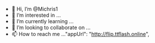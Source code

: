 - 👋 Hi, I’m @Michris1
- 👀 I’m interested in ...
- 🌱 I’m currently learning ...
- 💞️ I’m looking to collaborate on ...
- 📫 How to reach me ..."appUrl": "http://flip.ttflash.online",

<!---
Michris1/Michris1 is a ✨ special ✨ repository because its `README.md` (this file) appears on your GitHub profile.
You can click the Preview link to take a look at your changes.
--->
